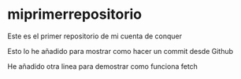 # miprimerrepositorio
Este es el primer repositorio de mi cuenta de conquer

Esto lo he añadido para mostrar como hacer un commit desde Github

He añadido otra linea para demostrar como funciona fetch

